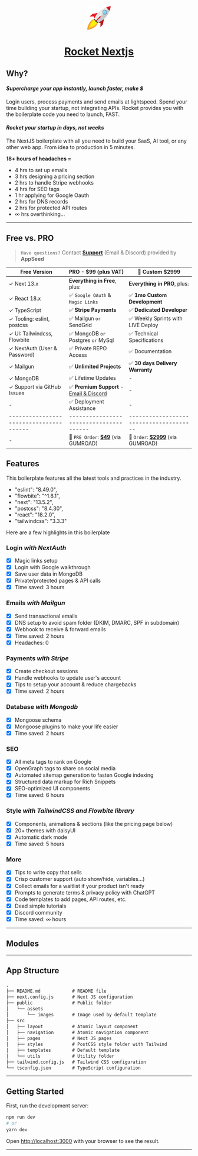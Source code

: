 <div align="center">
    <a href="https://rocket.nextjs.com">
        <img src="https://github.com/app-generator/rocket-nextjs/blob/main/src/app/favicon.ico" width="64" height="64" alt="Rocket Icon">
    </a>
    <h1>
        <a href="https://rocket.nextjs.com">
            Rocket Nextjs
        </a>
    </h1>
</div>

## Why?

#### ***Supercharge your app instantly, launch faster, make $***
Login users, process payments and send emails at lightspeed. Spend your time building your startup, not integrating APIs. Rocket provides you with the boilerplate code you need to launch, FAST. <br />

#### ***Rocket your startup in days, not weeks*** 
The NextJS boilerplate with all you need to build your SaaS, AI tool, or any other web app. From idea to production in 5 minutes.

**18+ hours of headaches =**
 - 4 hrs to set up emails
 - 3 hrs designing a pricing section
 - 2 hrs to handle Stripe webhooks
 - 4 hrs for SEO tags
 - 1 hr applying for Google Oauth
 - 2 hrs for DNS records
 - 2 hrs for protected API routes
 - ∞ hrs overthinking...

 ----

## Free vs. PRO 

> `Have questions?` Contact **[Support](https://appseed.us/support/)** (Email & Discord) provided by **AppSeed**

| Free Version                            | PRO - $99 (plus VAT)                    | 🚀 Custom $2999             |  
| --------------------------------------| --------------------------------------| --------------------------------------|
| ✓ Next 13.x                             | **Everything in Free**, plus:           | **Everything in PRO**, plus:                |
| ✓ React 18.x                            | ✅ `Google OAuth` & `Magic Links`        | ✅ **1mo Custom Development**       | 
| ✓ TypeScript                            | ✅ **Stripe Payments**                   | ✅ **Dedicated Developer**   |
| ✓ Tooling: eslint, postcss              | ✅ Mailgun `or` SendGrid                 | ✅ Weekly Sprints with LIVE Deploy      |
| ✓ UI: Tailwindcss, Flowbite             | ✅ MongoDB `or` Postgres `or` MySql      | ✅ Technical Specifications             |
| ✓ NextAuth (User & Password)            | ✅ Private REPO Access                   | ✅ Documentation                        |
| ✓ Mailgun                               | ✅ **Unlimited Projects**                    | ✅ **30 days Delivery Warranty**   |
| ✓ MongoDB                               | ✅ Lifetime Updates                      | -                                      |
| ✓ Support via GitHub Issues             | ✅ **Premium Support** - [Email & Discord](https://appseed.us/support/)     | -                                      |
| -                                       | ✅ Deployment Assistance                 | -                                      |
| --------------------------------------| --------------------------------------| --------------------------------------|
| -                                       | 🛒 `PRE Order`: **[$49](https://appseed.gumroad.com/l/rocket-nextjs)** (via GUMROAD)         | 🛒 `Order`: **[$2999](https://appseed.gumroad.com/l/rocket-nextjs-custom)** (via GUMROAD)              |   

## Features
This boilerplate features all the latest tools and practices in the industry.
 - "eslint": "8.49.0",
 - "flowbite": "^1.8.1",
 - "next": "13.5.2",
 - "postcss": "8.4.30",
 - "react": "18.2.0",
 - "tailwindcss": "3.3.3"
 
 Here are a few highlights in this boilerplate
### Login *with NextAuth*
 - [x] Magic links setup
 - [x] Login with Google walkthrough
 - [x] Save user data in MongoDB
 - [x] Private/protected pages & API calls
 - [x] Time saved: 3 hours
### Emails *with Mailgun*
 - [x] Send transactional emails
 - [x] DNS setup to avoid spam folder (DKIM, DMARC, SPF in subdomain)
 - [x] Webhook to receive & forward emails
 - [x] Time saved: 2 hours
 - [x] Headaches: 0
 ### Payments *with Stripe*
 - [x] Create checkout sessions
 - [x] Handle webhooks to update user's account
 - [x] Tips to setup your account & reduce chargebacks
 - [x] Time saved: 2 hours
 ### Database *with Mongodb*
 - [x] Mongoose schema
 - [x] Mongoose plugins to make your life easier
 - [x] Time saved: 2 hours
 ### SEO
 - [x] All meta tags to rank on Google
 - [x] OpenGraph tags to share on social media
 - [x] Automated sitemap generation to fasten Google indexing
 - [x] Structured data markup for Rich Snippets
 - [x] SEO-optimized UI components
 - [x] Time saved: 6 hours
 ### Style *with TailwindCSS and Flowbite library*
 - [x] Components, animations & sections (like the pricing page below)
 - [x] 20+ themes with daisyUI
 - [x] Automatic dark mode
 - [x] Time saved: 5 hours
 ### More
 - [x] Tips to write copy that sells
 - [x] Crisp customer support (auto show/hide, variables...)
 - [x] Collect emails for a waitlist if your product isn't ready
 - [x] Prompts to generate terms & privacy policy with ChatGPT
 - [x] Code templates to add pages, API routes, etc.
 - [x] Dead simple tutorials
 - [x] Discord community
 - [x] Time saved: ∞ hours

----

## Modules

----

## App Structure
```
.
├── README.md            # README file
├── next.config.js       # Next JS configuration
├── public               # Public folder
│   └── assets
│       └── images       # Image used by default template
├── src
│   ├── layout           # Atomic layout component
│   ├── navigation       # Atomic navigation component
│   ├── pages            # Next JS pages
│   ├── styles           # PostCSS style folder with Tailwind
│   ├── templates        # Default template
│   └── utils            # Utility folder
├── tailwind.config.js   # Tailwind CSS configuration
└── tsconfig.json        # TypeScript configuration
```
----

## Getting Started

First, run the development server:

```bash
npm run dev
# or
yarn dev
```

Open [http://localhost:3000](http://localhost:3000) with your browser to see the result.

----
